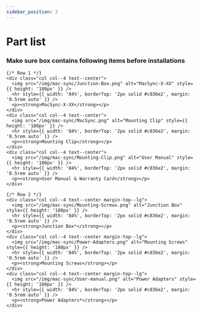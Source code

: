 ```yaml
---
sidebar_position: 3
---
```


# Part list

### Make sure box contains following items before installations


<div class="container">
  <div class="row">

    {/* Row 1 */}
    <div class="col col--4 text--center">
      <img src="/img/mac-sync/Junction-Box.png" alt="MacSync-X-XX" style={{ height: '180px' }} />
      <hr style={{ width: '84%', borderTop: '2px solid #c836e2', margin: '0.5rem auto' }} />
      <p><strong>MacSync-X-XX</strong></p>
    </div>
    <div class="col col--4 text--center">
      <img src="/img/mac-sync/MacSync.png" alt="Mounting Clip" style={{ height: '180px' }} />
      <hr style={{ width: '84%', borderTop: '2px solid #c836e2', margin: '0.5rem auto' }} />
      <p><strong>Mounting Clip</strong></p>
    </div>
    <div class="col col--4 text--center">
      <img src="/img/mac-sync/Mounting-Clip.png" alt="User Manual" style={{ height: '180px' }} />
      <hr style={{ width: '84%', borderTop: '2px solid #c836e2', margin: '0.5rem auto' }} />
      <p><strong>User Manual & Warranty Card</strong></p>
    </div>

    {/* Row 2 */}
    <div class="col col--4 text--center margin-top--lg">
      <img src="/img/mac-sync/Mounting-Screws.png" alt="Junction Box" style={{ height: '180px' }} />
      <hr style={{ width: '84%', borderTop: '2px solid #c836e2', margin: '0.5rem auto' }} />
      <p><strong>Junction Box*</strong></p>
    </div>
    <div class="col col--4 text--center margin-top--lg">
      <img src="/img/mac-sync/Power-Adapters.png" alt="Mounting Screws" style={{ height: '180px' }} />
      <hr style={{ width: '84%', borderTop: '2px solid #c836e2', margin: '0.5rem auto' }} />
      <p><strong>Mounting Screws</strong></p>
    </div>
    <div class="col col--4 text--center margin-top--lg">
      <img src="/img/mac-sync/User-manual.png" alt="Power Adapters" style={{ height: '180px' }} />
      <hr style={{ width: '84%', borderTop: '2px solid #c836e2', margin: '0.5rem auto' }} />
      <p><strong>Power Adapters*</strong></p>
    </div>

  </div>
</div>
